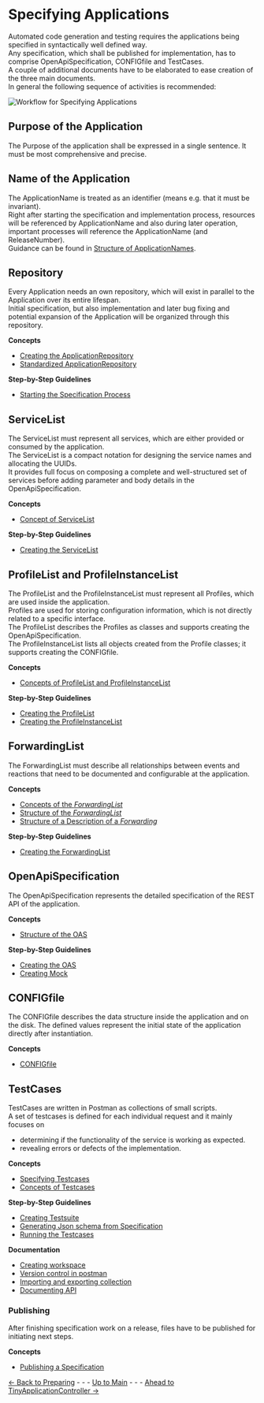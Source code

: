 # Specifying Applications

Automated code generation and testing requires the applications being specified in syntactically well defined way.  
Any specification, which shall be published for implementation, has to comprise OpenApiSpecification, CONFIGfile and TestCases.  
A couple of additional documents have to be elaborated to ease creation of the three main documents.  
In general the following sequence of activities is recommended:

![Workflow for Specifying Applications](https://www.plantuml.com/plantuml/png/bPBHJiCm34NV-Gh_0UzZcZOLTPg4rgf5uZdhdCqYZOEJhXfVZpiGb4qLuYrophsvjhECoKZgMWSlBA_MSG-M1Ug03Tap-GEiGd3Kc4Jiuzrith1ZcQq5qIyUqPB7CL7q7cL-Vu4M3pTuR8Hs26KdWIC2MqZ7N_efQUQCQ1x8Ex_NK9FOaGVVaU7Mj3X5L_ZMOKoNXaUI2ZKS9PRpv3FS1eS9eKOvKODF5DEVR2bioVsBtNZTZh_n_yPobjx8C921q1kTC1qyPCKstwm7XvzQ4T2l0dqkzgjJlQrr8o71iyuXCn6ZbYey4VPwo3NKEyArfEnsZkBnkhv4lzT_z040 "Workflow for Specifying Applications")


## Purpose of the Application

The Purpose of the application shall be expressed in a single sentence. It must be most comprehensive and precise.  


## Name of the Application

The ApplicationName is treated as an identifier (means e.g. that it must be invariant).  
Right after starting the specification and implementation process, resources will be referenced by ApplicationName and also during later operation, important processes will reference the ApplicationName (and ReleaseNumber).  
Guidance can be found in [Structure of ApplicationNames](./../ElementsApplicationPattern/Names/StructureOfApplicationNames/StructureOfApplicationNames.md).  


## Repository

Every Application needs an own repository, which will exist in parallel to the Application over its entire lifespan.  
Initial specification, but also implementation and later bug fixing and potential expansion of the Application will be organized through this repository.  

**Concepts**
- [Creating the ApplicationRepository](./CreatingApplicationRepository/CreatingApplicationRepository.md)
- [Standardized ApplicationRepository](./StandardizedApplicationRepository/StandardizedApplicationRepository.md)

**Step-by-Step Guidelines**
- [Starting the Specification Process](./StartingToSpecify/StartingToSpecify.md)


## ServiceList

The ServiceList must represent all services, which are either provided or consumed by the application.  
The ServiceList is a compact notation for designing the service names and allocating the UUIDs.  
It provides full focus on composing a complete and well-structured set of services before adding parameter and body details in the OpenApiSpecification.  

**Concepts**
- [Concept of ServiceList](./ConceptOfServiceList/ConceptOfServiceList.md)

**Step-by-Step Guidelines**
- [Creating the ServiceList](./CreatingServiceList/CreatingServiceList.md)


## ProfileList and ProfileInstanceList

The ProfileList and the ProfileInstanceList must represent all Profiles, which are used inside the application.  
Profiles are used for storing configuration information, which is not directly related to a specific interface.  
The ProfileList describes the Profiles as classes and supports creating the OpenApiSpecification.  
The ProfileInstanceList lists all objects created from the Profile classes; it supports creating the CONFIGfile.  

**Concepts**
- [Concepts of ProfileList and ProfileInstanceList ](./ConceptOfProfileList/ConceptOfProfileList.md)

**Step-by-Step Guidelines**
- [Creating the ProfileList](./CreatingProfileList/CreatingProfileList.md)
- [Creating the ProfileInstanceList](./CreatingProfileInstanceList/CreatingProfileInstanceList.md)


## ForwardingList

The ForwardingList must describe all relationships between events and reactions that need to be documented and configurable at the application.

**Concepts**
- [Concepts of the _ForwardingList_](./ConceptsOfForwardingList/ConceptsOfForwardingList.md)  
- [Structure of the _ForwardingList_](./StructureOfForwardingList/StructureOfForwardingList.md)  
- [Structure of a Description of a _Forwarding_](./StructureOfForwardingDescription/StructureOfForwardingDescription.md)

**Step-by-Step Guidelines**
- [Creating the ForwardingList](./CreatingForwardingList/CreatingForwardingList.md)


## OpenApiSpecification

The OpenApiSpecification represents the detailed specification of the REST API of the application.

**Concepts**
- [Structure of the OAS](./StructureOfOas/StructureOfOas.md)  

**Step-by-Step Guidelines**
- [Creating the OAS](./CreatingOas/CreatingOas.md)
- [Creating Mock](./CreatingMock/CreatingMock.md)


## CONFIGfile

The CONFIGfile describes the data structure inside the application and on the disk. The defined values represent the initial state of the application directly after instantiation.

**Concepts**
- [CONFIGfile](./ConceptOfConfigFile/ConceptOfConfigFile.md)

## TestCases
TestCases are written in Postman as collections of small scripts.  
A set of testcases is defined for each individual request and it mainly focuses on
* determining if the functionality of the service is working as expected.  
* revealing errors or defects of the implementation.  

**Concepts**
- [Specifying Testcases](./TestCases/SpecifyingTestcases.md)
- [Concepts of Testcases](./TestCases/ConceptsOfTestCases.md)

**Step-by-Step Guidelines**
- [Creating Testsuite](./TestCases/CreatingTestSuite.md)
- [Generating Json schema from Specification](./TestCases/JsonSchemaFromSpecification.md)
- [Running the Testcases](./TestCases/ExecutingTestSuite.md)

**Documentation**
- [Creating workspace](https://learning.postman.com/docs/collaborating-in-postman/using-workspaces/creating-workspaces/)
- [Version control in postman](https://learning.postman.com/docs/collaborating-in-postman/version-control/)
- [Importing and exporting collection](https://learning.postman.com/docs/getting-started/importing-and-exporting-data/)
- [Documenting API](https://learning.postman.com/docs/publishing-your-api/documenting-your-api/)

### Publishing

After finishing specification work on a release, files have to be published for initiating next steps.

**Concepts**
- [Publishing a Specification](./PublishingSpecification/PublishingSpecification.md)


[<- Back to Preparing](../PreparingSpecifying/PreparingSpecifying.md) - - - [Up to Main](../Main.md) - - - [Ahead to TinyApplicationController ->](../TinyApplicationController/TinyApplicationController.md)

